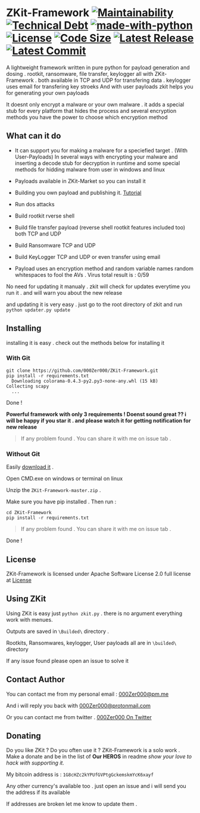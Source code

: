# ZKit-Framework [![Maintainability](https://api.codeclimate.com/v1/badges/00ca04339de7350a9f1f/maintainability)](https://codeclimate.com/github/000Zer000/ZKit-Framework/maintainability) [![Technical Debt](https://img.shields.io/codeclimate/tech-debt/000Zer000/ZKit-Framework)](https://codeclimate.com/github/000Zer000/ZKit-Framework/) [![made-with-python](https://img.shields.io/badge/Made%20with-Python-1f425f.svg)](https://www.python.org/) [![License](https://img.shields.io/github/license/000Zer000/ZKit-Framework)](https://github.com/000Zer000/ZKit-Framework/blob/LICENSE) [![Code Size](https://img.shields.io/github/languages/code-size/000Zer000/ZKit-Framework)](https://github.com/000Zer000/ZKit-Framework) [![Latest Release](https://img.shields.io/github/v/release/000Zer000/ZKit-Framework?label=Latest%20Release)](https://github.com/000Zer000/ZKit-Framework/releases/latest) [![Latest Commit](https://img.shields.io/github/last-commit/000Zer000/ZKit-Framework?label=Latest%20commit)](https://github.com/000Zer000/ZKit-Framework/commits/master)

A lightweight framework written in pure python for payload generation and dosing . rootkit, ransomware, file transfer, keylogger all with ZKit-Framework . both available in TCP and UDP for transfering data . keylogger uses email for transfering key stroeks 
And with user payloads zkit helps you for generating your own payloads

It doesnt only encrypt a malware or your own malware  . it adds a special stub for every platform that hides the process and several encryption methods 
you have the power to choose which encryption method 

## What can it do

- It can support you for making a malware for a speciefied target . (With User-Payloads) 
  In several ways with encrypting your malware 
  and inserting a decode stub for decryption in runtime and some 
  special methods for hidding malware from user in windows and linux

- Payloads available in ZKit-Market so you can install it

- Building you own payload and publishing it. [Tutorial](https://github.com/000Zer000/ZKit-Framework/wiki/Creating-My-Own-Payload)

- Run dos attacks

- Build rootkit rverse shell

- Build file transfer payload (reverse shell rootkit features included too) both TCP and UDP

- Build Ransomware TCP and UDP

- Build KeyLogger TCP and UDP or even transfer using email

- Payload uses an encryption method and random variable names random whitespaces to fool the AVs . Virus total result is : 0/59

No need for updating it manualy . zkit will check for updates everytime you run it . and will warn you about the new release 

and updating it is very easy . just go to the root directory of zkit and run `python updater.py update`

## Installing

installing it is easy . check out the methods below for installing it

### With Git
```
git clone https://github.com/000Zer000/ZKit-Framework.git
pip install -r requirements.txt
  Downloading colorama-0.4.3-py2.py3-none-any.whl (15 kB)
Collecting scapy
  ...
```

Done !

**Powerful framework with only 3 requirements ! Doenst sound great ?? i will be happy if you star it . and please watch it for getting notification for new release** 

> If any problem found . You can share it with me on issue tab .

### Without Git
Easily [download it](https://github.com/000Zer000/ZKit-Framework/archive/master.zip) .

Open CMD.exe on windows or terminal on linux

Unzip the `ZKit-Framework-master.zip` .

Make sure you have pip installed . Then run :

```batch
cd ZKit-Framework
pip install -r requirements.txt
```

> If any problem found . You can share it with me on issue tab .

Done !

## License
ZKit-Framework is licensed under Apache Software License 2.0 full license at [License](https://github.com/000Zer000/ZKit-Framework/blob/master/LICENSE)

## Using ZKit
Using ZKit is easy just `python zkit.py` . there is no argument everything work with menues.

Outputs are saved in `\Builded\` directory .

Rootkits, Ransomwares, keylogger, User payloads all are in `\builded\` directory

If any issue found please open an issue to solve it

## Contact Author

You can contact me from my personal email : 000Zer000@pm.me

And i will reply you back with 000Zer000@protonmail.com

Or you can contact me from twitter . [000Zer000 On Twitter](https://twitter.com/__000Zer000__)

## Donating
Do you like ZKit ? Do you often use it ? ZKit-Framework is a solo work . Make a donate and be in the list of **Our HEROS** in readme _show your love to hack with supporting it._

My bitcoin address is : `1G8cHZc2kYPUfGVPtgGckemskmYcK6xayf`

Any other currency's available too . just open an issue and i will send you the address if its available

If addresses are broken let me know to update them .
